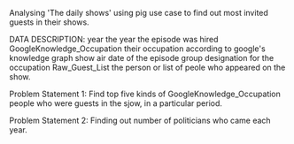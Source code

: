 Analysing 'The daily shows' using pig use case to  find out most invited guests in their shows.

DATA DESCRIPTION:
year                             the year the episode was hired
GoogleKnowledge_Occupation       their occupation according to google's knowledge graph
show                             air date of the episode
group                            designation for the occupation
Raw_Guest_List                   the person or list of peole who appeared on the show.


Problem Statement 1:
Find top five kinds of GoogleKnowledge_Occupation people who were guests in the sjow, in a particular period.

Problem Statement 2:
Finding out number of politicians who came each year.
  